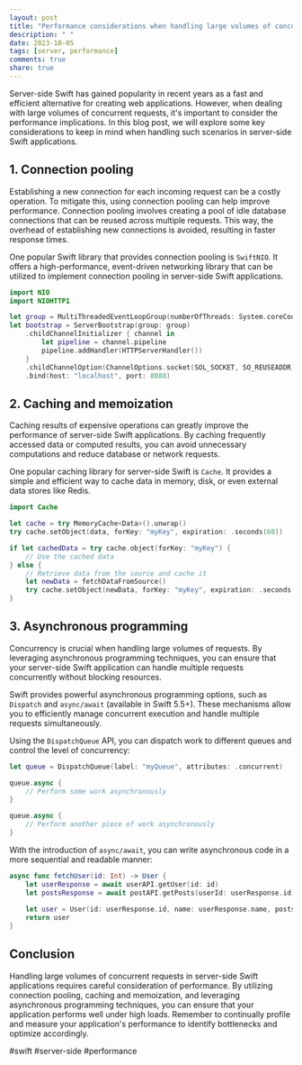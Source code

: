 ```yaml
---
layout: post
title: "Performance considerations when handling large volumes of concurrent requests in server-side Swift applications"
description: " "
date: 2023-10-05
tags: [server, performance]
comments: true
share: true
---
```


Server-side Swift has gained popularity in recent years as a fast and efficient alternative for creating web applications. However, when dealing with large volumes of concurrent requests, it's important to consider the performance implications. In this blog post, we will explore some key considerations to keep in mind when handling such scenarios in server-side Swift applications.

## 1. Connection pooling

Establishing a new connection for each incoming request can be a costly operation. To mitigate this, using connection pooling can help improve performance. Connection pooling involves creating a pool of idle database connections that can be reused across multiple requests. This way, the overhead of establishing new connections is avoided, resulting in faster response times.

One popular Swift library that provides connection pooling is `SwiftNIO`. It offers a high-performance, event-driven networking library that can be utilized to implement connection pooling in server-side Swift applications.

```swift
import NIO
import NIOHTTP1

let group = MultiThreadedEventLoopGroup(numberOfThreads: System.coreCount)
let bootstrap = ServerBootstrap(group: group)
    .childChannelInitializer { channel in
        let pipeline = channel.pipeline
        pipeline.addHandler(HTTPServerHandler())
    }
    .childChannelOption(ChannelOptions.socket(SOL_SOCKET, SO_REUSEADDR), value: 1)
    .bind(host: "localhost", port: 8080)
```

## 2. Caching and memoization

Caching results of expensive operations can greatly improve the performance of server-side Swift applications. By caching frequently accessed data or computed results, you can avoid unnecessary computations and reduce database or network requests.

One popular caching library for server-side Swift is `Cache`. It provides a simple and efficient way to cache data in memory, disk, or even external data stores like Redis.

```swift
import Cache

let cache = try MemoryCache<Data>().unwrap()
try cache.setObject(data, forKey: "myKey", expiration: .seconds(60))

if let cachedData = try cache.object(forKey: "myKey") {
    // Use the cached data
} else {
    // Retrieve data from the source and cache it
    let newData = fetchDataFromSource()
    try cache.setObject(newData, forKey: "myKey", expiration: .seconds(60))
}
```

## 3. Asynchronous programming

Concurrency is crucial when handling large volumes of requests. By leveraging asynchronous programming techniques, you can ensure that your server-side Swift application can handle multiple requests concurrently without blocking resources.

Swift provides powerful asynchronous programming options, such as `Dispatch` and `async/await` (available in Swift 5.5+). These mechanisms allow you to efficiently manage concurrent execution and handle multiple requests simultaneously.

Using the `DispatchQueue` API, you can dispatch work to different queues and control the level of concurrency:

```swift
let queue = DispatchQueue(label: "myQueue", attributes: .concurrent)

queue.async {
    // Perform some work asynchronously
}

queue.async {
    // Perform another piece of work asynchronously
}
```

With the introduction of `async/await`, you can write asynchronous code in a more sequential and readable manner:

```swift
async func fetchUser(id: Int) -> User {
    let userResponse = await userAPI.getUser(id: id)
    let postsResponse = await postAPI.getPosts(userId: userResponse.id)
    
    let user = User(id: userResponse.id, name: userResponse.name, posts: postsResponse)
    return user
}
```

## Conclusion

Handling large volumes of concurrent requests in server-side Swift applications requires careful consideration of performance. By utilizing connection pooling, caching and memoization, and leveraging asynchronous programming techniques, you can ensure that your application performs well under high loads. Remember to continually profile and measure your application's performance to identify bottlenecks and optimize accordingly.

#swift #server-side #performance